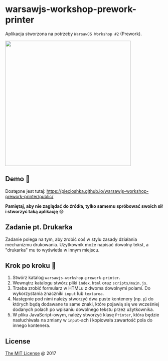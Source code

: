 # warsawjs-workshop-prework-printer

Aplikacja stworzona na potrzeby `WarsawJS Workshop #2` (Prework).

<img src="https://warsawjs.com/static/images/logos/logo-warsawjs.svg" width="400" alt=""/>

## Demo :tada:

Dostępne jest tutaj: <https://piecioshka.github.io/warsawjs-workshop-prework-printer/public/>

**Pamiętaj, aby nie zaglądać do źródła, tylko samemu spróbować swoich sił
i stworzyć taką aplikację** :smile:

## Zadanie pt. Drukarka

Zadanie polega na tym, aby zrobić coś w stylu zasady działania mechanizmu
drukowania. Użytkownik może napisać dowolny tekst, a "drukarka" mu to
wyświetla w innym miejscu.

## Krok po kroku 👣

1. Stwórz katalog `warsawjs-workshop-prework-printer`.
2. Wewnątrz katalogu stwórz pliki `index.html` oraz `scripts/main.js`.
3. Trzeba zrobić formularz w HTMLu z dwoma dowolnymi polami.
    Do wykorzystania znaczniki `input` lub `textarea`.
4. Następnie pod nimi należy stworzyć dwa puste kontenery (np. `p`)
    do których będą dodawane te same znaki, które pojawią się we wcześniej
    dodanych polach po wpisaniu dowolnego tekstu przez użytkownika.
5. W pliku JavaScript-owym, należy stworzyć klasę `Printer`, która będzie
    nasłuchiwała na zmiany w `input`-ach i kopiowała zawartość pola
    do innego kontenera.

## License

[The MIT License](http://piecioshka.mit-license.org) @ 2017
